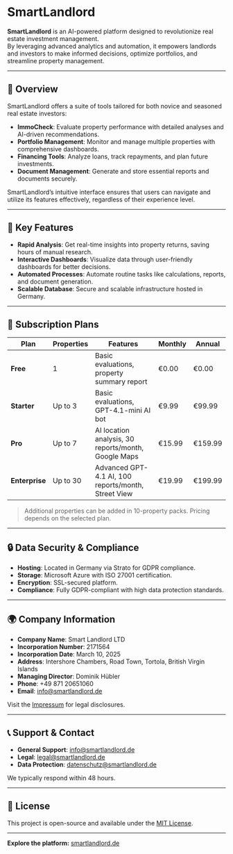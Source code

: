 # SmartLandlord

**SmartLandlord** is an AI-powered platform designed to revolutionize real estate investment management.  
By leveraging advanced analytics and automation, it empowers landlords and investors to make informed decisions, optimize portfolios, and streamline property management.

---

## 🚀 Overview

SmartLandlord offers a suite of tools tailored for both novice and seasoned real estate investors:

- **ImmoCheck**: Evaluate property performance with detailed analyses and AI-driven recommendations.
- **Portfolio Management**: Monitor and manage multiple properties with comprehensive dashboards.
- **Financing Tools**: Analyze loans, track repayments, and plan future investments.
- **Document Management**: Generate and store essential reports and documents securely.

SmartLandlord’s intuitive interface ensures that users can navigate and utilize its features effectively, regardless of their experience level.

---

## 🧠 Key Features

- **Rapid Analysis**: Get real-time insights into property returns, saving hours of manual research.
- **Interactive Dashboards**: Visualize data through user-friendly dashboards for better decisions.
- **Automated Processes**: Automate routine tasks like calculations, reports, and document generation.
- **Scalable Database**: Secure and scalable infrastructure hosted in Germany.

---

## 💼 Subscription Plans

| Plan         | Properties | Features | Monthly | Annual |
|--------------|------------|----------|---------|--------|
| **Free**         | 1            | Basic evaluations, property summary report | €0.00   | €0.00   |
| **Starter**      | Up to 3     | Basic evaluations, GPT-4.1-mini AI bot | €9.99  | €99.99 |
| **Pro**          | Up to 7     | AI location analysis, 30 reports/month, Google Maps | €15.99 | €159.99 |
| **Enterprise**   | Up to 30    | Advanced GPT-4.1 AI, 100 reports/month, Street View | €19.99 | €199.99 |

> Additional properties can be added in 10-property packs. Pricing depends on the selected plan.

---

## 🔒 Data Security & Compliance

- **Hosting**: Located in Germany via Strato for GDPR compliance.
- **Storage**: Microsoft Azure with ISO 27001 certification.
- **Encryption**: SSL-secured platform.
- **Compliance**: Fully GDPR-compliant with high data protection standards.

---

## 🌍 Company Information

- **Company Name**: Smart Landlord LTD  
- **Incorporation Number**: 2171564  
- **Incorporation Date**: March 10, 2025  
- **Address**: Intershore Chambers, Road Town, Tortola, British Virgin Islands  
- **Managing Director**: Dominik Hübler  
- **Phone**: +49 871 20651060  
- **Email**: info@smartlandlord.de  

Visit the [Impressum](https://www.smartlandlord.de/impressum/) for legal disclosures.

---

## 📞 Support & Contact

- **General Support**: [info@smartlandlord.de](mailto:info@smartlandlord.de)  
- **Legal**: [legal@smartlandlord.de](mailto:legal@smartlandlord.de)  
- **Data Protection**: [datenschutz@smartlandlord.de](mailto:datenschutz@smartlandlord.de)

We typically respond within 48 hours.

---

## 📄 License

This project is open-source and available under the [MIT License](LICENSE).

---

**Explore the platform:** [smartlandlord.de](https://smartlandlord.de)
